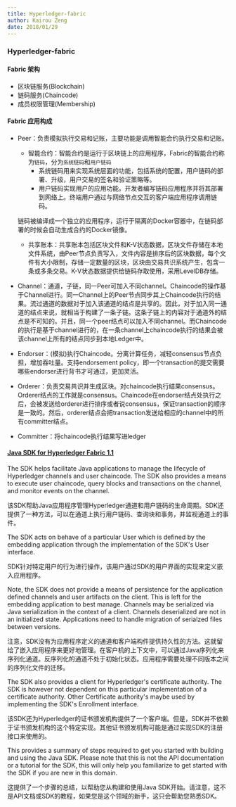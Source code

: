 ```yaml
---
title: Hyperledger-fabric
author: Kairou Zeng
date: 2018/01/29
---
```


### Hyperledger-fabric

#### Fabric 架构
- 区块链服务(Blockchain)
- 链码服务(Chaincode)
- 成员权限管理(Membership)

#### Fabric 应用构成
- Peer：负责模拟执行交易和记账，主要功能是调用智能合约执行交易和记账。
    - 智能合约：智能合约是运行于区块链上的应用程序，Fabric的智能合约称为`链码`，分为`系统链码`和`用户链码`
        - 系统链码用来实现系统层面的功能，包括系统的配置，用户链码的部署、升级，用户交易的签名和验证策略等。
        - 用户链码实现用户的应用功能。开发者编写链码应用程序并将其部署到网络上。终端用户通过与网络节点交互的客户端应用程序调用链码。
    
     链码被编译成一个独立的应用程序，运行于隔离的Docker容器中，在链码部署的时候会自动生成合约的Docker镜像。

    - 共享账本：共享账本包括区块文件和K-V状态数据，区块文件存储在本地文件系统，由Peer节点负责写入，文件内容是排序后的区块数据，每个文件有大小限制，存储一定数量的区块，区块由交易共识系统产生，包含一条或多条交易。K-V状态数据提供给链码存取使用，采用LevelDB存储。
- Channel：通道，子链，同一Peer可加入不同channel。Chaincode的操作基于Channel进行。同一Channel上的Peer节点同步其上Chaincode执行的结果。流过通道的数据对于加入该通道的结点是共享的。因此，对于加入同一通道的结点来说，就相当于构建了一条子链。这条子链上的内容对于通道外的结点是不可知的。并且，同一个peer结点可以加入不同channel。而Chaincode的执行是基于channel进行的，在一条channel上chaincode执行的结果会被该channel上所有的结点同步到本地Ledger中。
- Endorser：(模拟)执行Chaincode。分离计算任务，减轻consensus节点负担，增加吞吐量。支持endorsement policy，即一个transaction的提交需要哪些endorser进行背书才可通过，更加灵活。
- Orderer：负责交易共识并生成区块。对chaincode执行结果consensus。Orderer结点的工作就是consensus。Chaincode在endorser结点处执行之后，会被发送给orderer进行排序或者说consensus，保证transaction的顺序是一致的。然后，orderer结点会把transaction发送给相应的channel中的所有committer结点。
- Committer：将chaincode执行结果写进ledger


#### [Java SDK for Hyperledger Fabric 1.1](https://github.com/hyperledger/fabric-sdk-java)
The SDK helps facilitate Java applications to manage the lifecycle of Hyperledger channels and user chaincode. The SDK also provides a means to execute user chaincode, query blocks and transactions on the channel, and monitor events on the channel.

该SDK帮助Java应用程序管理Hyperledger通道和用户链码的生命周期。SDK还提供了一种方法，可以在通道上执行用户链码、查询块和事务，并监视通道上的事件。

The SDK acts on behave of a particular User which is defined by the embedding application through the implementation of the SDK's User interface.

SDK针对特定用户的行为进行操作，该用户通过SDK的用户界面的实现来定义嵌入应用程序。

Note, the SDK does not provide a means of persistence for the application defined channels and user artifacts on the client. This is left for the embedding application to best manage. Channels may be serialized via Java serialization in the context of a client. Channels deserialized are not in an initialized state. Applications need to handle migration of serialzed files between versions.

注意，SDK没有为应用程序定义的通道和客户端构件提供持久性的方法。这就留给了嵌入应用程序来更好地管理。在客户机的上下文中，可以通过Java序列化来序列化通道。反序列化的通道不处于初始化状态。应用程序需要处理不同版本之间的序列化文件的迁移。

The SDK also provides a client for Hyperledger's certificate authority. The SDK is however not dependent on this particular implementation of a certificate authority. Other Certificate authority's maybe used by implementing the SDK's Enrollment interface.

该SDK还为Hyperledger的证书颁发机构提供了一个客户端。但是，SDK并不依赖于证书颁发机构的这个特定实现。其他证书颁发机构可能是通过实现SDK的注册接口来使用的。

This provides a summary of steps required to get you started with building and using the Java SDK. Please note that this is not the API documentation or a tutorial for the SDK, this will only help you familiarize to get started with the SDK if you are new in this domain.

这提供了一个步骤的总结，以帮助您从构建和使用Java SDK开始。请注意，这不是API文档或SDK的教程，如果您是这个领域的新手，这只会帮助您熟悉SDK。